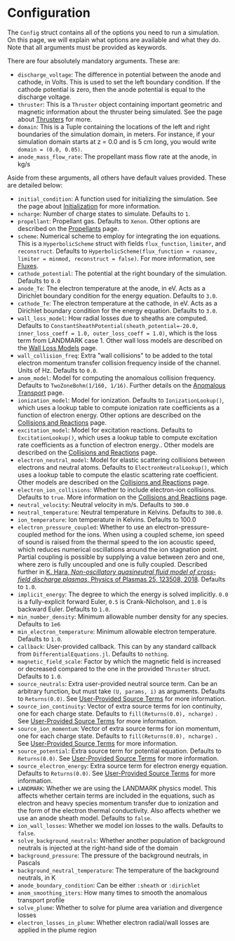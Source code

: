 # Configuration

The `Config` struct contains all of the options you need to run a simulation. On this page, we will explain what options are available and what they do. Note that all arguments must be provided as keywords.

There are four absolutely mandatory arguments. These are:

- `discharge_voltage`: The difference in potential between the anode and cathode, in Volts. This is used to set the left boundary condition. If the cathode potential is zero, then the anode potential is equal to the discharge voltage.
- `thruster`: This is a `Thruster` object containing important geometric and magnetic information about the thruster being simulated. See the page about [Thrusters](@ref) for more.
- `domain`: This is a Tuple containing the locations of the left and right boundaries of the simulation domain, in meters. For instance, if your simulation domain starts at z = 0.0 and is 5 cm long, you would write `domain = (0.0, 0.05)`.
- `anode_mass_flow_rate`: The propellant mass flow rate at the anode, in kg/s

Aside from these arguments, all others have  default values provided. These are detailed below:

- `initial_condition`: A function used for initializing the simulation. See the page about [Initialization](initialization.md) for more information.
- `ncharge`: Number of charge states to simulate. Defaults to `1`.
- `propellant`: Propellant gas. Defaults to `Xenon`. Other options are described on the [Propellants](@ref) page.
- `scheme`: Numerical scheme to employ for integrating the ion equations. This is a `HyperbolicScheme` struct with fields `flux_function`, `limiter`, and `reconstruct`. Defaults to `HyperbolicScheme(flux_function = rusanov, limiter = minmod, reconstruct = false)`. For more information, see [Fluxes](@ref).
- `cathode_potential`: The potential at the right boundary of the simulation. Defaults to `0.0`
- `anode_Te`: The electron temperature at the anode, in eV. Acts as a Dirichlet boundary condition for the energy equation. Defaults to `3.0`.
- `cathode_Te`: The electron temperature at the cathode, in eV. Acts as a Dirichlet boundary condition for the energy equation. Defaults to `3.0`.
- `wall_loss_model`: How radial losses due to sheaths are computed. Defaults to `ConstantSheathPotential(sheath_potential=-20.0, inner_loss_coeff = 1.0, outer_loss_coeff = 1.0)`, which is the loss term from LANDMARK case 1. Other wall loss models are described on the [Wall Loss Models](@ref) page.
- `wall_collision_freq`: Extra "wall collisions" to be added to the total electron momentum transfer collision frequency inside of the channel.  Units of Hz. Defaults to `0.0`.
- `anom_model`: Model for computing the anomalous collision frequency. Defaults to `TwoZoneBohm(1/160, 1/16)`. Further details on the [Anomalous Transport](@ref) page.
- `ionization_model`: Model for ionization. Defaults to `IonizationLookup()`, which uses a lookup table to compute ionization rate coefficients as a function of electron energy. Other options are described on the [Collisions and Reactions](@ref) page.
- `excitation_model`: Model for excitation reactions. Defaults to `ExcitationLookup()`, which uses a lookup table to compute excitation rate coefficients as a function of electron energy.. Other models are described on the [Collisions and Reactions](@ref) page.
- `electron_neutral_model`: Model for elastic scattering collisions between electrons and neutral atoms. Defaults to `ElectronNeutralLookup()`, which uses a lookup table to compute the elastic scattering rate coefficient. Other models are described on the [Collisions and Reactions](@ref) page.
- `electron_ion_collisions`: Whether to include electron-ion collisions. Defaults to `true`. More information on the [Collisions and Reactions](@ref) page.
- `neutral_velocity`: Neutral velocity in m/s. Defaults to `300.0`
- `neutral_temperature`: Neutral temperature in Kelvins. Defaults to `300.0`.
- `ion_temperature`: Ion temperature in Kelvins. Defaults to 100.0
- `electron_pressure_coupled`: Whether to use an electron-pressure-coupled method for the ions.  When using a coupled scheme, ion speed of sound is raised from the thermal speed to the ion acoustic speed, which reduces numerical oscillations around the ion stagnation point. Partial coupling is possible by supplying a value between zero and one, where zero is fully uncoupled and one is fully coupled. Described further in [K. Hara, *Non-oscillatory quasineutral fluid model of cross-field discharge plasmas*, Physics of Plasmas 25, 123508, 2018](https://aip.scitation.org/doi/pdf/10.1063/1.5055750). Defaults to `1.0`.
- `implicit_energy`: The degree to which the energy is solved implicitly. `0.0` is a fully-explicit forward Euler, `0.5` is Crank-Nicholson, and `1.0` is backward Euler. Defaults to `1.0`.
- `min_number_density`: Minimum allowable number density for any species. Defaults to `1e6`
- `min_electron_temperature`: Minimum allowable electron temperature. Defaults to `1.0`.
- `callback`: User-provided callback. This can by any standard callback from `DifferentialEquations.jl`. Defaults to `nothing`.
- `magnetic_field_scale`: Factor by which the magnetic field is increased or decreased compared to the one in the provided `Thruster` struct. Defaults to `1.0`.
- `source_neutrals`: Extra user-provided neutral source term. Can be an arbitrary function, but must take `(U, params, i)` as arguments. Defaults to `Returns(0.0)`. See [User-Provided Source Terms](@ref) for more information.
- `source_ion_continuity`: Vector of extra source terms for ion continuity, one for each charge state. Defaults to `fill(Returns(0.0), ncharge)` . See [User-Provided Source Terms](@ref) for more information.
- `source_ion_momentum`: Vector of extra source terms for ion momentum, one for each charge state. Defaults to `fill(Returns(0.0), ncharge)` . See [User-Provided Source Terms](@ref) for more information.
- `source_potential`: Extra source term for potential equation. Defaults to `Returns(0.0)`. See [User-Provided Source Terms](@ref) for more information.
- `source_electron_energy`: Extra source term for electron energy equation. Defaults to `Returns(0.0)`. See [User-Provided Source Terms](@ref) for more information.
- `LANDMARK`: Whether we are using the LANDMARK physics model. This affects whether certain terms are included in the equations, such as electron and heavy species momentum transfer due to ionization and the form of the electron thermal conductivity. Also affects whether we use an anode sheath model. Defaults to `false`.
- `ion_wall_losses`: Whether we model ion losses to the walls. Defaults to `false`.
- `solve_background_neutrals`: Whether another population of background neutrals is injected at the right-hand side of the domain
- `background_pressure`: The pressure of the background neutrals, in Pascals
- `background_neutral_temperature`: The temperature of the background neutrals, in K
- `anode_boundary_condition`: Can be either `:sheath` or `:dirichlet`
- `anom_smoothing_iters`: How many times to smooth the anomalous transport profile
- `solve_plume`: Whether to solve for plume area variation and divergence losses
- `electron_losses_in_plume`: Whether electron radial/wall losses are applied in the plume region